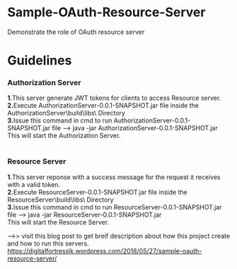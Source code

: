 # Sample-OAuth-Resource-Server
 Demonstrate the role of OAuth resource server 
<h1>Guidelines</h1>
<h3>Authorization Server</h3>
<b>1.</b>This server generate JWT tokens for clients to access Resource server.</br>
<b>2.</b>Execute AuthorizationServer-0.0.1-SNAPSHOT.jar file inside the AuthorizationServer\build\libs\ Directory</br>
<b>3.</b>Issue this command in cmd to run AuthorizationServer-0.0.1-SNAPSHOT.jar file --> java -jar AuthorizationServer-0.0.1-SNAPSHOT.jar</br>
This will start the Authorization Server.</br>
</br>
<h3>Resource Server</h3>
<b>1.</b>This server reponse with a success message for the request it receives with a valid token.</br>
<b>2.</b>Execute ResourceServer-0.0.1-SNAPSHOT.jar file inside the ResourceServer\build\libs\ Directory</br>
<b>3.</b>Issue this command in cmd to run ResourceServer-0.0.1-SNAPSHOT.jar file --> java -jar ResourceServer-0.0.1-SNAPSHOT.jar</br>
This will start the Resource Server.</br>

-->> visit this blog post to get breif description about how this project create and how to run this servers.</br>
https://digitalfortresslk.wordpress.com/2018/05/27/sample-oauth-resource-server/
 
